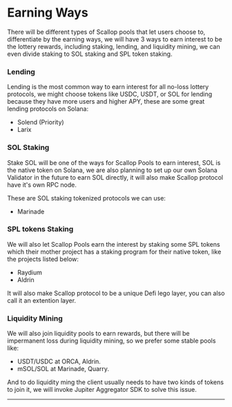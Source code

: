# Earning Ways

There will be different types of Scallop pools that let users choose to, differentiate by the earning ways, we will have 3 ways to earn interest to be the lottery rewards, including staking, lending, and liquidity mining, we can even divide staking to SOL staking and SPL token staking.



### **Lending**

Lending is the most common way to earn interest for all no-loss lottery protocols, we might choose tokens like USDC, USDT, or SOL for lending because they have more users and higher APY, these are some great lending protocols on Solana:

* Solend (Priority)&#x20;
* Larix&#x20;



### **SOL Staking**

Stake SOL will be one of the ways for Scallop Pools to earn interest, SOL is the native token on Solana, we are also planning to set up our own Solana Validator in the future to earn SOL directly, it will also make Scallop protocol have it's own RPC node.

These are SOL staking tokenized protocols we can use:

* Marinade



### SPL tokens Staking

We will also let Scallop Pools earn the interest by staking some SPL tokens which their mother project has a staking program for their native token, like the projects listed below:

* Raydium
* Aldrin

It will also make Scallop protocol to be a unique Defi lego layer, you can also call it an extention layer.

### **Liquidity Mining**

We will also join liquidity pools to earn rewards, but there will be impermanent loss during liquidity mining, so we prefer some stable pools like:

* USDT/USDC at ORCA, Aldrin.&#x20;
* mSOL/SOL at Marinade, Quarry.

And to do liquidity ming the client usually needs to have two kinds of tokens to join it, we will invoke Jupiter Aggregator SDK to solve this issue.

****
